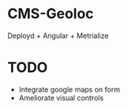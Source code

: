 # CMS-Geoloc
Deployd + Angular + Metrialize

# TODO
- Integrate google maps on form
- Ameliorate visual controls